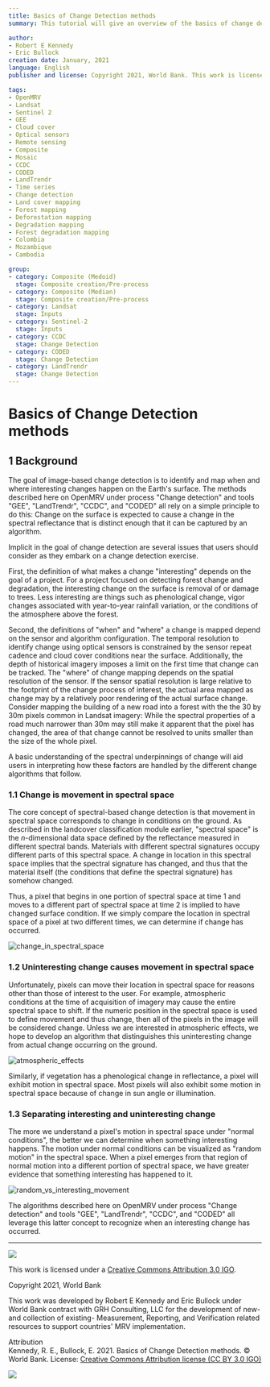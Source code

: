 ```yaml
---
title: Basics of Change Detection methods
summary: This tutorial will give an overview of the basics of change detection methods, and introduce three different algorithms (LandTrendr, CCDC, and CODED) for monitoring landscape changes. There are in-depth tutorials here on OpenMRV under process "Change detection" for all three of these algorithms if you want to know more or to try landcover change detection yourself. 

author:
- Robert E Kennedy
- Eric Bullock
creation date: January, 2021
language: English
publisher and license: Copyright 2021, World Bank. This work is licensed under a Creative Commons Attribution 3.0 IGO

tags:
- OpenMRV
- Landsat
- Sentinel 2
- GEE
- Cloud cover
- Optical sensors
- Remote sensing
- Composite
- Mosaic
- CCDC
- CODED
- LandTrendr
- Time series
- Change detection
- Land cover mapping
- Forest mapping
- Deforestation mapping
- Degradation mapping
- Forest degradation mapping
- Colombia
- Mozambique
- Cambodia

group:
- category: Composite (Medoid)
  stage: Composite creation/Pre-process
- category: Composite (Median)
  stage: Composite creation/Pre-process
- category: Landsat
  stage: Inputs
- category: Sentinel-2
  stage: Inputs
- category: CCDC
  stage: Change Detection
- category: CODED
  stage: Change Detection
- category: LandTrendr
  stage: Change Detection
---
```


# Basics of Change Detection methods

## 1 Background

The goal of image-based change detection is to identify and map when and where interesting changes happen on the Earth's surface. The methods described here on OpenMRV under process "Change detection" and tools "GEE", "LandTrendr", "CCDC", and "CODED" all rely on a simple principle to do this: Change on the surface is expected to cause a change in the spectral reflectance that is distinct enough that it can be captured by an algorithm. 

Implicit in the goal of change detection are several issues that users should consider as they embark on a change detection exercise.  

First, the definition of what makes a change "interesting" depends on the goal of a project. For a project focused on detecting forest change and degradation, the interesting change on the surface is removal of or damage to trees. Less interesting are things such as phenological change, vigor changes associated with year-to-year rainfall variation, or the conditions of the atmosphere above the forest.  

Second, the definitions of "when" and "where" a change is mapped depend on the sensor and algorithm configuration. The temporal resolution to identify change using optical sensors is constrained by the sensor repeat cadence and cloud cover conditions near the surface. Additionally, the depth of historical imagery imposes a limit on the first time that change can be tracked. The "where" of change mapping depends on the spatial resolution of the sensor. If the sensor spatial resolution is large relative to the footprint of the change process of interest, the actual area mapped as change may by a relatively poor rendering of the actual surface change. Consider mapping the building of a new road into a forest with the the 30 by 30m pixels common in Landsat imagery:  While the spectral properties of a road much narrower than 30m may still make it apparent that the pixel has changed, the area of that change cannot be resolved to units smaller than the size of the whole pixel.  

A basic understanding of the spectral underpinnings of change will aid users in interpreting how these factors are handled by the different change algorithms that follow. 

### 1.1  Change is movement in spectral space

The core concept of spectral-based change detection is that movement in spectral space corresponds to change in conditions on the ground. As described in the landcover classification module earlier, "spectral space" is the *n*-dimensional data space defined by the reflectance measured in different spectral bands. Materials with different spectral signatures occupy different parts of this spectral space. A change in location in this spectral space implies that the spectral signature has changed, and thus that the material itself (the conditions that define the spectral signature) has somehow changed.  

Thus, a pixel that begins in one portion of spectral space at time 1 and moves to a different part of spectral space at time 2 is implied to have changed surface condition. If we simply compare the location in spectral space of a pixel at two different times, we can determine if change has occurred. 

![change_in_spectral_space](./figures/intro/change_in_spectral_space.png)

### 1.2 Uninteresting change causes movement in spectral space

Unfortunately, pixels can move their location in spectral space for reasons other than those of interest to the user. For example, atmospheric conditions at the time of acquisition of imagery may cause the entire spectral space to shift. If the numeric position in the spectral space is used to define movement and thus change, then all of the pixels in the image will be considered change.  Unless we are interested in atmospheric effects, we hope to develop an algorithm that distinguishes this uninteresting change from actual change occurring on the ground. 



![atmospheric_effects](./figures/intro/atmospheric_effects.png)

Similarly, if vegetation has a phenological change in reflectance, a pixel will exhibit motion in spectral space. Most pixels will also exhibit some motion in spectral space because of change in sun angle or illumination.  

### 1.3 Separating interesting and uninteresting change

The more we understand a pixel's motion in spectral space under "normal conditions", the better we can determine when something interesting happens.  The motion under normal conditions can be visualized as "random motion" in the spectral space. When a pixel emerges from that region of normal motion into a different portion of spectral space, we have greater evidence that something interesting has happened to it. 

![random_vs_interesting_movement](./figures/intro/random_vs_interesting_movement.png)

The algorithms described here on OpenMRV under process "Change detection" and tools "GEE", "LandTrendr", "CCDC", and "CODED" all leverage this latter concept to recognize when an interesting change has occurred.

-----

![](figures/cc.png)  

This work is licensed under a [Creative Commons Attribution 3.0 IGO](https://creativecommons.org/licenses/by/3.0/igo/).

Copyright 2021, World Bank

This work was developed by Robert E Kennedy and Eric Bullock under World Bank contract with GRH Consulting, LLC for the development of new- and collection of existing- Measurement, Reporting, and Verification related resources to support countries' MRV implementation.

Attribution  
Kennedy, R. E., Bullock, E. 2021. Basics of Change Detection methods. © World Bank. License: [Creative Commons Attribution license (CC BY 3.0 IGO)](http://creativecommons.org/licenses/by/3.0/igo/)

![](figures/wb_fcfc_gfoi.png)
